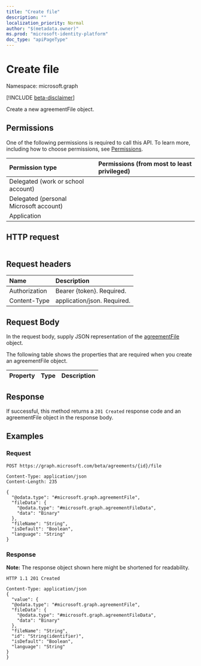 ```yaml
---
title: "Create file"
description: ""
localization_priority: Normal
author: "$(metadata.owner)"
ms.prod: "microsoft-identity-platform"
doc_type: "apiPageType"
---
```


# Create file

Namespace: microsoft.graph

[!INCLUDE [beta-disclaimer](../../includes/beta-disclaimer.md)]

Create a new agreementFile object.

## Permissions

One of the following permissions is required to call this API. To learn more, including how to choose permissions, see [Permissions](/graph/permissions-reference).

| Permission type                        | Permissions (from most to least privileged) |
| :------------------------------------- | :------------------------------------------ |
| Delegated (work or school account)     |                                             |
| Delegated (personal Microsoft account) |                                             |
| Application                            |                                             |

## HTTP request

<!-- {
  "blockType": "ignored"
}
-->

```http

```

## Request headers

| Name          | Description                 |
| :------------ | :-------------------------- |
| Authorization | Bearer {token}. Required.   |
| Content-Type  | application/json. Required. |

## Request Body

In the request body, supply JSON representation of the [agreementFile](../resources/-agreementfile.md) object.

<!-- Actions and Functions -->

<!-- CRUD Methods -->

The following table shows the properties that are required when you create an agreementFile object.

| Property | Type | Description |
| :------- | :--- | :---------- |

## Response

If successful, this method returns a `201 Created` response code and an agreementFile object in the response body.

## Examples

### Request

<!-- {
  "blockType": "request",
  "name": "create_file"
}
-->

```http
POST https://graph.microsoft.com/beta/agreements/{id}/file

Content-Type: application/json
Content-Length: 235

{
  "@odata.type": "#microsoft.graph.agreementFile",
  "fileData": {
    "@odata.type": "#microsoft.graph.agreementFileData",
    "data": "Binary"
  },
  "fileName": "String",
  "isDefault": "Boolean",
  "language": "String"
}

```

### Response

**Note:** The response object shown here might be shortened for readability.

<!-- {
  "blockType": "response",
  "truncated": true,
  "@odata.type": "microsoft.azure.termsOfUse.agreementFile"
}
-->

```http
HTTP 1.1 201 Created

Content-Type: application/json
{
  "value": {
  "@odata.type": "#microsoft.graph.agreementFile",
  "fileData": {
    "@odata.type": "#microsoft.graph.agreementFileData",
    "data": "Binary"
  },
  "fileName": "String",
  "id": "String(identifier)",
  "isDefault": "Boolean",
  "language": "String"
}
}

```
